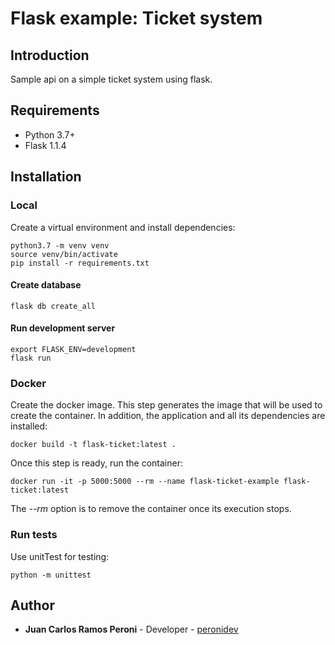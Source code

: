 # Flask example: Ticket system

## Introduction

Sample api on a simple ticket system using flask.

## Requirements

- Python 3.7+
- Flask 1.1.4

## Installation

### Local

Create a virtual environment and install dependencies:

```
python3.7 -m venv venv
source venv/bin/activate
pip install -r requirements.txt
```

#### Create database

```
flask db create_all
```

#### Run development server

```
export FLASK_ENV=development
flask run
```

### Docker

Create the docker image. This step generates the image that will be used to create the container. In addition, the application and all its dependencies are installed:

```
docker build -t flask-ticket:latest .
```

Once this step is ready, run the container:

```
docker run -it -p 5000:5000 --rm --name flask-ticket-example flask-ticket:latest
```

The _--rm_ option is to remove the container once its execution stops.

### Run tests

Use unitTest for testing:

```
python -m unittest
```

## Author

* **Juan Carlos Ramos Peroni** - Developer - [peronidev](https://bitbucket.org/peronidev)
